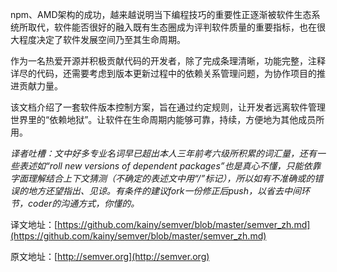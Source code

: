 npm、AMD架构的成功，越来越说明当下编程技巧的重要性正逐渐被软件生态系统所取代，软件能否很好的融入既有生态圈成为评判软件质量的重要指标，也在很大程度决定了软件发展空间乃至其生命周期。

作为一名热爱开源并积极贡献代码的开发者，除了完成条理清晰，功能完整，注释详尽的代码，还需要考虑到版本更新过程中的依赖关系管理问题，为协作项目的推进贡献力量。

该文档介绍了一套软件版本控制方案，旨在通过约定规则，让开发者远离软件管理世界里的“依赖地狱”。让软件在生命周期内能够可靠，持续，方便地为其他成员所用。

*译者吐槽：文中好多专业名词早已超出本人三年前考六级所积累的词汇量，还有一些表述如“roll new versions of dependent packages”也是真心不懂，只能依靠字面理解结合上下文猜测（不确定的表述文中用“\/”标记），所以如有不准确或的错误的地方还望指出、见谅。有条件的建议fork一份修正后push，以省去中间环节，coder的沟通方式，你懂的。*

译文地址：[https://github.com/kainy/semver/blob/master/semver_zh.md](https://github.com/kainy/semver/blob/master/semver_zh.md)

原文地址：[http://semver.org](http://semver.org)